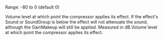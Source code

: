 Range: -80 to 0 (default 0)

Volume level at which point the compressor applies its effect. If the effect's Sound or SoundGroup is below the effect will not attenuate the sound, although the GainMakeup will still be applied. Measured in dB.Volume level at which point the compressor applies its effect.